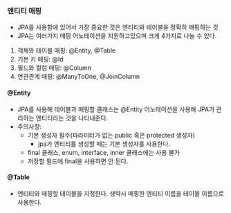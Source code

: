 ### 엔티티 매핑
- JPA를 사용함에 있어서 가장 중요한 것은 엔티티와 테이블을 정확히 매핑하는 것
- JPA는 여러가지 매핑 어노테이션을 지원하고있으며 크게 4가지로 나눌 수 있다.
1. 객체와 테이블 매핑: @Entity, @Table
2. 기본 키 매핑: @Id
3. 필드와 컬럼 매핑: @Column
4. 연관관계 매핑: @ManyToOne, @JoinColumn


#### @Entity
- JPA를 사용해 테이블과 매핑할 클래스는 @Entity 어노테이션을 사용해 JPA가 관리하는 엔티티라는 것을 나타내준다.
- 주의사항:
    - 기본 생성자 필수(파라미터가 없는 public 혹은 protected 생성자)
      - jpa가 엔티티를 생성할 때는 기본 생성자를 사용한다.
    - final 클래스, enum, interface, inner 클래스에는 사용 불가
    - 저장할 필드에 final을 사용하면 안 된다.
    
#### @Table
- 엔티티와 매핑할 테이블을 지정한다. 생략시 매핑한 엔티티 이름을 테이블 이름으로 사용한다.
